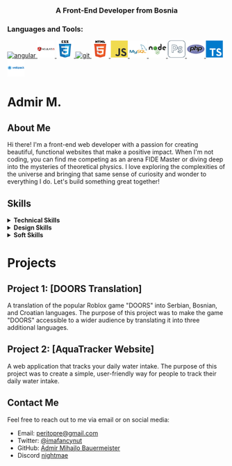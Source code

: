 <h3 align="center">A Front-End Developer from Bosnia</h3>

</p>

<h3 align="left">Languages and Tools:</h3>
<p align="left"> <a href="https://angular.io" target="_blank" rel="noreferrer"> <img src="https://angular.io/assets/images/logos/angular/angular.svg" alt="angular" width="40" height="40"/> </a> <a href="https://angular.io" target="_blank" rel="noreferrer"> <img src="https://raw.githubusercontent.com/devicons/devicon/master/icons/angularjs/angularjs-original-wordmark.svg" alt="angularjs" width="40" height="40"/> </a> <a href="https://www.w3schools.com/css/" target="_blank" rel="noreferrer"> <img src="https://raw.githubusercontent.com/devicons/devicon/master/icons/css3/css3-original-wordmark.svg" alt="css3" width="40" height="40"/> </a> <a href="https://git-scm.com/" target="_blank" rel="noreferrer"> <img src="https://www.vectorlogo.zone/logos/git-scm/git-scm-icon.svg" alt="git" width="40" height="40"/> </a> <a href="https://www.w3.org/html/" target="_blank" rel="noreferrer"> <img src="https://raw.githubusercontent.com/devicons/devicon/master/icons/html5/html5-original-wordmark.svg" alt="html5" width="40" height="40"/> </a> <a href="https://developer.mozilla.org/en-US/docs/Web/JavaScript" target="_blank" rel="noreferrer"> <img src="https://raw.githubusercontent.com/devicons/devicon/master/icons/javascript/javascript-original.svg" alt="javascript" width="40" height="40"/> </a> <a href="https://www.mysql.com/" target="_blank" rel="noreferrer"> <img src="https://raw.githubusercontent.com/devicons/devicon/master/icons/mysql/mysql-original-wordmark.svg" alt="mysql" width="40" height="40"/> </a> <a href="https://nodejs.org" target="_blank" rel="noreferrer"> <img src="https://raw.githubusercontent.com/devicons/devicon/master/icons/nodejs/nodejs-original-wordmark.svg" alt="nodejs" width="40" height="40"/> </a> <a href="https://www.photoshop.com/en" target="_blank" rel="noreferrer"> <img src="https://raw.githubusercontent.com/devicons/devicon/master/icons/photoshop/photoshop-line.svg" alt="photoshop" width="40" height="40"/> </a> <a href="https://www.php.net" target="_blank" rel="noreferrer"> <img src="https://raw.githubusercontent.com/devicons/devicon/master/icons/php/php-original.svg" alt="php" width="40" height="40"/> </a> <a href="https://www.typescriptlang.org/" target="_blank" rel="noreferrer"> <img src="https://raw.githubusercontent.com/devicons/devicon/master/icons/typescript/typescript-original.svg" alt="typescript" width="40" height="40"/> </a> <a href="https://webpack.js.org" target="_blank" rel="noreferrer"> <img src="https://raw.githubusercontent.com/devicons/devicon/d00d0969292a6569d45b06d3f350f463a0107b0d/icons/webpack/webpack-original-wordmark.svg" alt="webpack" width="40" height="40"/> </a> </p>

# Admir M.

## About Me

Hi there! I'm a front-end web developer with a passion for creating beautiful, functional websites that make a positive impact. When I'm not coding, you can find me competing as an arena FIDE Master or diving deep into the mysteries of theoretical physics. I love exploring the complexities of the universe and bringing that same sense of curiosity and wonder to everything I do. Let's build something great together!

## Skills

<details>
<summary><strong>Technical Skills</strong></summary>

- HTML5
- CSS3
- JavaScript
- React
- Git
- GitHub

</details>

<details>
<summary><strong>Design Skills</strong></summary>

- UI/UX design
- Prototyping
- Adobe Photoshop

</details>

<details>
<summary><strong>Soft Skills</strong></summary>

- Problem-solving
- Communication
- Time management
- Teamwork
- Creativity
- Leadership
- Adaptability

</details>

# Projects

## Project 1: [DOORS Translation]
A translation of the popular Roblox game "DOORS" into Serbian, Bosnian, and Croatian languages.
The purpose of this project was to make the game "DOORS" accessible to a wider audience by translating it into three additional languages.

## Project 2: [AquaTracker Website]
A web application that tracks your daily water intake.
The purpose of this project was to create a simple, user-friendly way for people to track their daily water intake.

## Contact Me

Feel free to reach out to me via email or on social media:

- Email: [peritopre@gmail.com](mailto:peritopre@gmail.com)
- Twitter: [@imafancynut](https://twitter.com/imafancynut)
- GitHub: [Admir Mihajlo Bauermeister](https://github.com/nightmae)
- Discord [nightmae](nightmae#0040)
